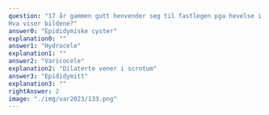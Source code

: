 ```yaml
---
question: "17 år gammen gutt henvender seg til fastlegen pga hevelse i scrotum. Han plages med tyngdefornemmelse særlig om ettermiddag og kveld. Plagene er verst på venstre side. Gutten henvises til ultralyd av scrotum.
Hva viser bildene?"
answer0: "Epididymiske cyster"
explanation0: ""
answer1: "Hydrocele"
explanation1: ""
answer2: "Varicocele"
explanation2: "Dilaterte vener i scrotum"
answer3: "Epididymitt"
explanation3: ""
rightAnswer: 2
image: "./img/var2023/133.png"
---
```



